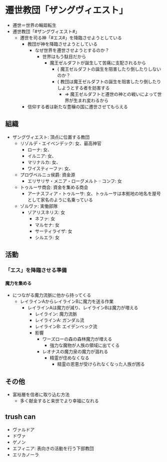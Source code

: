 # 遷世教団「ザングヴィエスト」
- 遷世＝世界の輪廻転生
- 遷世教団「#ザングヴィエスト#」
  - 遷世を司る神「#エス#」を降臨させようとしている
    - 教団が神を降臨させようとしている
      - なぜ世界を遷世させようとするのか？
        - 世界はもう駄目だから
          - 魔王ゼルダフトが誕生して苦痛に支配されるから
            - { 魔王ゼルダフトの誕生を阻害したり倒したりしないのか？
            - { 教団は魔王ゼルダフトの誕生を阻害したり倒したりしようとする者を妨害する
              - => 魔王ゼルダフトと遷世の神との戦いによって世界が生まれ変わるから
    - 信仰する者は新たな豊穣の国に遷世させてもらえる

## 組織
+ ザングヴィエスト: 頂点に位置する教団
  - リゾルデ・エイベンデック: 女、最高神官
    - ローナ: 女、
    - イルニア: 女、
    - マリナルカ: 女、
    - ワイスティーファ: 女、
  + プロヴベルニュ侯爵: 資金源
    - エリサリサ・メニア・ローグメルト゠コンフ: 女
  + トゥルーサ商会: 資金を集める商会
    - アーナスフィア・トゥルーサ: 女、トゥルーサは本拠地の地名を屋号として家名のように名乗っている
  + ゾルヴァ: 実働部隊
    - ゾアリスネリス: 女
      - ネファ: 女
      - マルセナ: 女
      - サーティライザ: 女
      - シルエラ: 女

## 活動
### 「エス」を降臨させる準備
#### 魔力を集める
- につながる魔力流脈に他から持ってくる
  - レイラインAからレイラインBに魔力を送る作業
    - レイラインAは魔力が減り、レイラインBは魔力が増える
      - レイライン: 魔力流脈
      - レイラインA: ガンダル流
      - レイラインB: エイデンベック流
      - 影響
        - ワーズローの森の森林魔力が増える
          - 強力な魔物が人族の領域に出てくる
        - レオナスの魔力泉の魔力が涸れる
          - 精霊が住めなくなる
            - 精霊の恩恵が受けられなくなった人族が困る

## その他
- 富裕層を信者に取り込む方法
  - 多く献金すると来世でより幸福になれる

## trush can
- ヴァルドア
- ドヴァ
- ゲノン
- エフィニア: 表向きの活動を行う下部教団
- エリカノーラ
